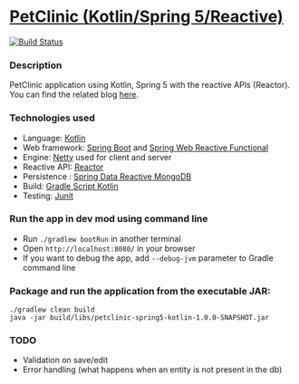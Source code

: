# [PetClinic (Kotlin/Spring 5/Reactive)](https://ssouris.github.io/2017/06/02/petclinic-spring-5-kotlin-reactive-mongodb.html)
[![Build Status](https://travis-ci.org/ssouris/petclinic-spring5-reactive.svg)](https://travis-ci.org/ssouris/petclinic-spring5-reactive)

### Description
PetClinic application using Kotlin, Spring 5 with the reactive APIs (Reactor).
You can find the related blog [here](https://ssouris.github.io/2017/06/02/petclinic-spring-5-kotlin-reactive-mongodb.html).

### Technologies used

 - Language: [Kotlin](https://kotlin.link/) 
 - Web framework: [Spring Boot](https://projects.spring.io/spring-boot/) and [Spring Web Reactive Functional](https://spring.io/blog/2016/09/22/new-in-spring-5-functional-web-framework)
 - Engine: [Netty](http://netty.io/) used for client and server
 - Reactive API: [Reactor](http://projectreactor.io/)
 - Persistence : [Spring Data Reactive MongoDB](https://spring.io/blog/2016/11/28/going-reactive-with-spring-data)
 - Build: [Gradle Script Kotlin](https://github.com/gradle/gradle-script-kotlin)
 - Testing: [Junit](http://junit.org/) 
 
### Run the app in dev mod using command line
 - Run `./gradlew bootRun` in another terminal
 - Open `http://localhost:8080/` in your browser
 - If you want to debug the app, add `--debug-jvm` parameter to Gradle command line
  
### Package and run the application from the executable JAR:
```
./gradlew clean build
java -jar build/libs/petclinic-spring5-kotlin-1.0.0-SNAPSHOT.jar
```

### TODO

 - Validation on save/edit
 - Error handling (what happens when an entity is not present in the db)

